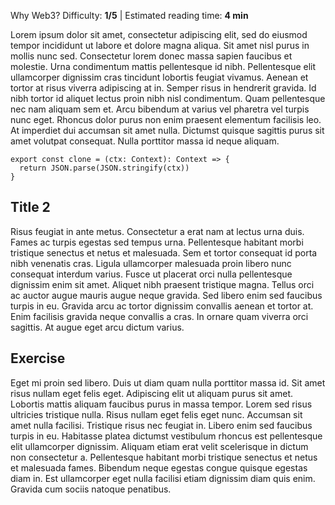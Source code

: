 <chapterTitle> Why Web3? </chapterTitle>
<Difficulty>Difficulty: **1/5** | Estimated reading time: **4 min**</Difficulty>

<dialog character="mario">The year is 2029, the new internet is running on top of public interoperable blockchains. It seems crazy to think how the perception towards these technologies has drastically changed. The Internet of Value is more tangible than ever. Knowing how blockchain infrastructure works is not considered a competitive advantage nowadays. It is a must have.<br><br>
This chain of thoughts makes you remember the day when you originally discovered you could add a payment gateway with a 1-liner of code to your app via the NEAR Blockchain. This was such a game changer back then....

</dialog>

Lorem ipsum dolor sit amet, consectetur adipiscing elit, sed do eiusmod tempor incididunt ut labore et dolore magna aliqua. Sit amet nisl purus in mollis nunc sed. Consectetur lorem donec massa sapien faucibus et molestie. Urna condimentum mattis pellentesque id nibh. Pellentesque elit ullamcorper dignissim cras tincidunt lobortis feugiat vivamus. Aenean et tortor at risus viverra adipiscing at in. Semper risus in hendrerit gravida. Id nibh tortor id aliquet lectus proin nibh nisl condimentum. Quam pellentesque nec nam aliquam sem et. Arcu bibendum at varius vel pharetra vel turpis nunc eget. Rhoncus dolor purus non enim praesent elementum facilisis leo. At imperdiet dui accumsan sit amet nulla. Dictumst quisque sagittis purus sit amet volutpat consequat. Nulla porttitor massa id neque aliquam.

```
export const clone = (ctx: Context): Context => {
  return JSON.parse(JSON.stringify(ctx))
}
```

<dialog character="mail">These new species have absolutely incredible behaviors. They can do a lot of things, and more!</dialog>

## Title 2

Risus feugiat in ante metus. Consectetur a erat nam at lectus urna duis. Fames ac turpis egestas sed tempus urna. Pellentesque habitant morbi tristique senectus et netus et malesuada. Sem et tortor consequat id porta nibh venenatis cras. Ligula ullamcorper malesuada proin libero nunc consequat interdum varius. Fusce ut placerat orci nulla pellentesque dignissim enim sit amet. Aliquet nibh praesent tristique magna. Tellus orci ac auctor augue mauris augue neque gravida. Sed libero enim sed faucibus turpis in eu. Gravida arcu ac tortor dignissim convallis aenean et tortor at. Enim facilisis gravida neque convallis a cras. In ornare quam viverra orci sagittis. At augue eget arcu dictum varius.

<dialog character="mario">These new species have absolutely incredible behaviors. They can do a lot of things, and more!</dialog>

## Exercise

Eget mi proin sed libero. Duis ut diam quam nulla porttitor massa id. Sit amet risus nullam eget felis eget. Adipiscing elit ut aliquam purus sit amet. Lobortis mattis aliquam faucibus purus in massa tempor. Lorem sed risus ultricies tristique nulla. Risus nullam eget felis eget nunc. Accumsan sit amet nulla facilisi. Tristique risus nec feugiat in. Libero enim sed faucibus turpis in eu. Habitasse platea dictumst vestibulum rhoncus est pellentesque elit ullamcorper dignissim. Aliquam etiam erat velit scelerisque in dictum non consectetur a. Pellentesque habitant morbi tristique senectus et netus et malesuada fames. Bibendum neque egestas congue quisque egestas diam in. Est ullamcorper eget nulla facilisi etiam dignissim diam quis enim. Gravida cum sociis natoque penatibus.
